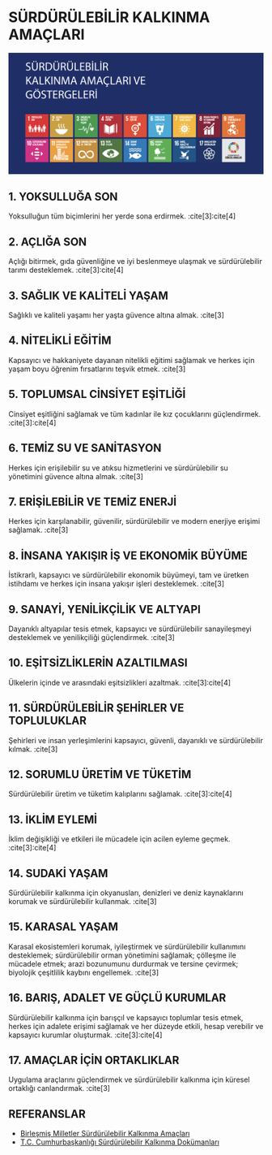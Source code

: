 # SÜRDÜRÜLEBİLİR KALKINMA AMAÇLARI

![Cumhurbaşkanlığı Dokümanı Kapak Görseli](gorsel.png)

## 1. YOKSULLUĞA SON
Yoksulluğun tüm biçimlerini her yerde sona erdirmek. :cite[3]:cite[4]

## 2. AÇLIĞA SON
Açlığı bitirmek, gıda güvenliğine ve iyi beslenmeye ulaşmak ve sürdürülebilir tarımı desteklemek. :cite[3]:cite[4]

## 3. SAĞLIK VE KALİTELİ YAŞAM
Sağlıklı ve kaliteli yaşamı her yaşta güvence altına almak. :cite[3]

## 4. NİTELİKLİ EĞİTİM
Kapsayıcı ve hakkaniyete dayanan nitelikli eğitimi sağlamak ve herkes için yaşam boyu öğrenim fırsatlarını teşvik etmek. :cite[3]

## 5. TOPLUMSAL CİNSİYET EŞİTLİĞİ
Cinsiyet eşitliğini sağlamak ve tüm kadınlar ile kız çocuklarını güçlendirmek. :cite[3]:cite[4]

## 6. TEMİZ SU VE SANİTASYON
Herkes için erişilebilir su ve atıksu hizmetlerini ve sürdürülebilir su yönetimini güvence altına almak. :cite[3]

## 7. ERİŞİLEBİLİR VE TEMİZ ENERJİ
Herkes için karşılanabilir, güvenilir, sürdürülebilir ve modern enerjiye erişimi sağlamak. :cite[3]

## 8. İNSANA YAKIŞIR İŞ VE EKONOMİK BÜYÜME
İstikrarlı, kapsayıcı ve sürdürülebilir ekonomik büyümeyi, tam ve üretken istihdamı ve herkes için insana yakışır işleri desteklemek. :cite[3]

## 9. SANAYİ, YENİLİKÇİLİK VE ALTYAPI
Dayanıklı altyapılar tesis etmek, kapsayıcı ve sürdürülebilir sanayileşmeyi desteklemek ve yenilikçiliği güçlendirmek. :cite[3]

## 10. EŞİTSİZLİKLERİN AZALTILMASI
Ülkelerin içinde ve arasındaki eşitsizlikleri azaltmak. :cite[3]:cite[4]

## 11. SÜRDÜRÜLEBİLİR ŞEHİRLER VE TOPLULUKLAR
Şehirleri ve insan yerleşimlerini kapsayıcı, güvenli, dayanıklı ve sürdürülebilir kılmak. :cite[3]

## 12. SORUMLU ÜRETİM VE TÜKETİM
Sürdürülebilir üretim ve tüketim kalıplarını sağlamak. :cite[3]:cite[4]

## 13. İKLİM EYLEMİ
İklim değişikliği ve etkileri ile mücadele için acilen eyleme geçmek. :cite[3]:cite[4]

## 14. SUDAKİ YAŞAM
Sürdürülebilir kalkınma için okyanusları, denizleri ve deniz kaynaklarını korumak ve sürdürülebilir kullanmak. :cite[3]

## 15. KARASAL YAŞAM
Karasal ekosistemleri korumak, iyileştirmek ve sürdürülebilir kullanımını desteklemek; sürdürülebilir orman yönetimini sağlamak; çölleşme ile mücadele etmek; arazi bozunumunu durdurmak ve tersine çevirmek; biyolojik çeşitlilik kaybını engellemek. :cite[3]

## 16. BARIŞ, ADALET VE GÜÇLÜ KURUMLAR
Sürdürülebilir kalkınma için barışçıl ve kapsayıcı toplumlar tesis etmek, herkes için adalete erişimi sağlamak ve her düzeyde etkili, hesap verebilir ve kapsayıcı kurumlar oluşturmak. :cite[3]:cite[4]

## 17. AMAÇLAR İÇİN ORTAKLIKLAR
Uygulama araçlarını güçlendirmek ve sürdürülebilir kalkınma için küresel ortaklığı canlandırmak. :cite[3]

## REFERANSLAR
- [Birleşmiş Milletler Sürdürülebilir Kalkınma Amaçları](https://www.un.org/sustainabledevelopment/sustainable-development-goals/)
- [T.C. Cumhurbaşkanlığı Sürdürülebilir Kalkınma Dokümanları](http://www.surdurulebilirkalkinma.gov.tr/)
